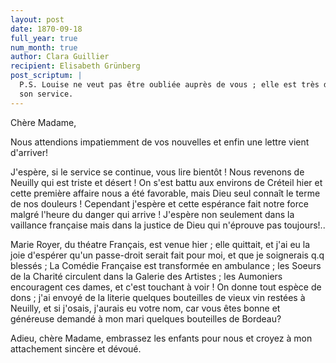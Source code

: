 ```yaml
---
layout: post
date: 1870-09-18
full_year: true
num_month: true
author: Clara Guillier
recipient: Elisabeth Grünberg
post_scriptum: |
  P.S. Louise ne veut pas être oubliée auprès de vous ; elle est très dévouée dans
  son service.
---
```


Chère Madame,

Nous attendions impatiemment de vos nouvelles et enfin une lettre vient
d'arriver!

J'espère, si le service se continue, vous lire bientôt ! Nous revenons de
Neuilly qui est triste et désert ! On s'est battu aux environs de Créteil hier
et cette première affaire nous a été favorable, mais Dieu seul connaît le terme
de nos douleurs ! Cependant j'espère et cette espérance fait notre force malgré
l'heure du danger qui arrive ! J'espère non seulement dans la vaillance
française mais dans la justice de Dieu qui n'éprouve pas toujours!..

Marie Royer, du théatre Français, est venue hier ; elle quittait, et j'ai eu la
joie d'espérer qu'un passe-droit serait fait pour moi, et que je soignerais q.q
blessés ; La Comédie Française est transformée en ambulance ; les Soeurs de la
Charité circulent dans la Galerie des Artistes ; les Aumoniers encouragent ces
dames, et c'est touchant à voir ! On donne tout espèce de dons ; j'ai envoyé de
la literie quelques bouteilles de vieux vin restées à Neuilly, et si j'osais,
j'aurais eu votre nom, car vous êtes bonne et généreuse demandé à mon mari
quelques bouteilles de Bordeau?

Adieu, chère Madame, embrassez les enfants pour nous et croyez à mon
attachement sincère et dévoué.

